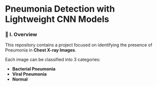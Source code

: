 # Pneumonia Detection with Lightweight CNN Models

### 🧐 I. Overview
This repository contains a project focused on identifying the presence of Pneumonia in **Chest X-ray Images**. 

Each image can be classified into 3 categories: 
- **Bacterial Pneumonia**
- **Viral Pneumonia**
- **Normal**
